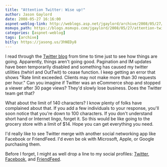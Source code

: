 ```yaml
---
title: "Attention Twitter: Wise up!"
author: Jason Gaylord
date: 2008-05-27 16:16:00
aspnet-weblog-link: http://weblogs.asp.net/jgaylord/archive/2008/05/27/attention-twitter-wise-up.aspx
msmvps_path: https://blogs.msmvps.com/jgaylord/2008/05/27/attention-twitter-wise-up/
categories: [aspnet-weblog]
tags: [archive]
bitly: https://jasong.us/3hNEDy8
---
```


I read through the [Twitter blog](http://blog.twitter.com/) from time to time just to see how things are going. Apparently, things aren't going good. Pagination and IM updates have been temporarily disabled and something has caused my twitter utilities (twhirl and OutTwit) to cease function. I keep getting an error that shows "Rate limit exceeded. Clients may not make more than 30 requests per hour." Can you imagine if Twitter was an eCommerce shop and stopped a viewer after 30 page views? They'd slowly lose business. Does the Twitter team get that?

What about the limit of 140 characters? I know plenty of folks have complained about that. If you add a few individuals to your response, you'll soon notice that you're down to 100 characters. If you don't understand short hand or Internet lingo, forget it. So this would be like going to the grocery store with a limit of $14. Hope you can get everything you need.

I'd really like to see Twitter merge with another social networking app like Facebook or FriendFeed. I'd even be ok with Microsoft, Apple, or Google purchasing them.

Before I forget, I might as well drop a line to my social profiles: [Twitter](http://twitter.com/jgaylord), [Facebook](http://www.facebook.com/people/Jason_N_Gaylord/712216359), and [FriendFeed](http://friendfeed.com/jgaylord).